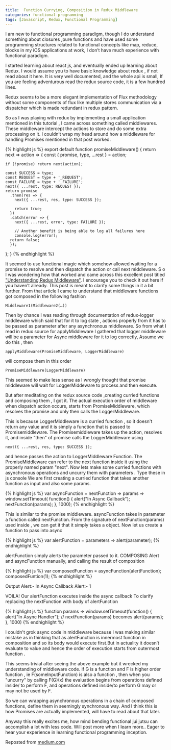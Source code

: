 ```yaml
---
title:  Function Currying, Composition in Redux Middleware
categories: functional-programming
tags: [Javascript, Redux, Functional Programming]
---
```

I am new to functional programming paradigm, though I do understand something about closures ,pure functions and have used some programming structures related to functional concepts like map, reduce, blocks in my iOS applications at work, I don’t have much experience with functional paradigm.

I started learning about react js, and eventually ended up learning about Redux. I would assume you to have basic knowledge about redux , if not read about it here. It is very well documented, and the whole api is small, If you are feeling adventurous read the redux source code, it is a few hundred lines.

Redux seems to be a more elegant implementation of Flux methodology without some components of flux like multiple stores communication via a dispatcher which is made redundant in redux pattern.

So as I was playing with redux by implementing a small application mentioned in this tutorial , I came across something called middlewares. These middleware intercept the actions to store and do some extra processing on it. I couldn’t wrap my head around how a middleware for handling Promises mentioned in that post worked.

{% highlight js %}
export default function promiseMiddleware() {
  return next => action => {
    const { promise, type, ...rest } = action;

    if (!promise) return next(action);

    const SUCCESS = type;
    const REQUEST = type + '_REQUEST';
    const FAILURE = type + '_FAILURE';
    next({ ...rest, type: REQUEST });
    return promise
      .then(res => {
        next({ ...rest, res, type: SUCCESS });

        return true;
      })
      .catch(error => {
        next({ ...rest, error, type: FAILURE });

        // Another benefit is being able to log all failures here
        console.log(error);
      return false;
      });
   };
}
{% endhighlight %}

It seemed to use functional magic which somehow allowed waiting for a promise to resolve and then dispatch the action or call next middleware.
S
o I was wondering how that worked and came across this excellent post titled ["Understanding Redux Middleware"](https://medium.com/@meagle/understanding-87566abcfb7a#.l7hsexyp7). I encourage you to check it out here if you haven’t already. This post is meant to clarify some things in it a bit further.
From that article I came to understand that middleware functions got composed in the following fashion

    Middleware1(Middleware2(…))

Then by chance I was reading through documentation of redux-logger middleware which said that for it to log state , actions properly from it has to be passed as parameter after any asynchronous middleware. So from what I read in redux source for applyMiddleware I gathered that logger middleware will be a parameter for Async middleware for it to log correctly,
Assume we do this , then

    applyMiddleware(PromiseMiddleware, LoggerMiddleware)

will compose them in this order

    PromiseMiddleware(LoggerMiddleware)

This seemed to make less sense as I wrongly thought that promise middleware will wait for LoggerMiddeware to process and then execute.


But after meditating on the redux source code ,creating curried functions and composing them , I got it.
The actual execution order of middleware when dispatch action occurs, starts from PromiseMiddleware, which resolves the promise and only then calls the LoggerMiddleware.

This is because LoggerMiddleware is a curried function , so it doesn't return any value and it is simply a function that is passed to Promisemiddleware. The Promisemiddleware takes up the action, resolves it, and inside "then" of promise calls the LoggerMiddleware using

    next({ ...rest, res, type: SUCCESS });

and hence passes the action to LoggerMiddleware Function. The PromiseMiddleware can refer to the next function inside it using the properly named param "next".
Now lets make some curried functions with asynchronous operations and uncurry them with parameters . Type these in js console
We are first creating a curried function that takes another function as input and also some params.

{% highlight js %}
var asyncFunction = nextFunction => params => window.setTimeout(
    function() {
      alert("In Async Callback");
      nextFunction(params);
 }, 1000);
{% endhighlight %}

This is similar to the promise middleware. asyncFunction takes in parameter a function called nextFunction. From the signature of nextFunction(params) used inside , we can get it that it simply takes a object.
Now let us create a function to pass into async

{% highlight js %}
var alertFunction = parameters => alert(parameter);
{% endhighlight %}


alertFunction simply alerts the parameter passed to it.
COMPOSING Alert and asyncFunction manually, and calling the result of composition

{% highlight js %}
var composedFunction = asyncFunction(alertFunction);
composedFuntion(1);
{% endhighlight %}


Output
    Alert:- In Async Callback
    Alert:- 1

VOILA! Our alertFunction executes inside the async callback
To clarify replacing the nextFunction with body of alertFunction

{% highlight js %}
function params => window.setTimeout(function() {
   alert("In Async Handler");
   // nextFunction(params) becomes
   alert(params);
 }, 1000)
{% endhighlight %}

I couldn't grok async code in middleware because I was making similar mistake as in thinking that as alertFunction is innermost function in composition and so its body would execute first.But in actuality it doesn’t evaluate to value and hence the order of execution starts from outermost function .

This seems trivial after seeing the above example but it wrecked my understanding of middleware code.
if G is a function and F is higher order function , ie F(someInputFunction) is also a function , then when you "uncurry" by calling F(G)(x) the evaluation begins from operations defined inside/ to perform F, and operations defined inside/to perform G may or may not be used by F.

So we can wrapping asynchronous operations in a chain of composed functions, define them in seemingly synchronous way. And I think this is how Promises are actually implemented, will have to read about that later.

Anyway this really excites me, how mind bending functional jui jutsu can accomplish a lot with less code. Will post more when I learn more..
Eager to hear your experience in learning functional programming inception.

Reposted from [medium.com](https://medium.com/@sai_prasanna/order-of-execution-in-function-currying-composition-in-context-of-asynchronous-operation-722575cb382c#.4y6l1uttu)
